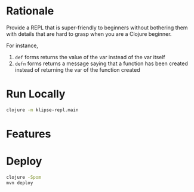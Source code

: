 
# Rationale

Provide a REPL that is super-friendly to beginners without bothering them with details that are hard to grasp when you are a Clojure beginner.

For instance,

1. `def` forms returns the value of the var instead of the var itself
2. `defn` forms returns a message saying that a function has been created instead of returning the var of the function created


# Run Locally

~~~bash
clojure -m klipse-repl.main
~~~

# Features



# Deploy

~~~bash
clojure -Spom
mvn deploy
~~~
